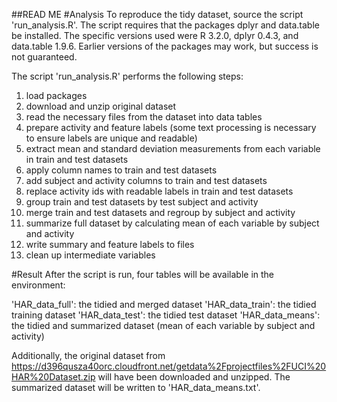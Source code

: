 ##READ ME
#Analysis
To reproduce the tidy dataset, source the script 'run_analysis.R'. The script requires that the packages dplyr and data.table be installed. The specific versions used were R 3.2.0, dplyr 0.4.3, and data.table 1.9.6. Earlier versions of the packages may work, but success is not guaranteed.

The script 'run_analysis.R' performs the following steps:
1.	load packages
2.	download and unzip original dataset
3.	read the necessary files from the dataset into data tables
4.	prepare activity and feature labels (some text processing is necessary to ensure labels are unique and readable)
5.	extract mean and standard deviation measurements from each variable in train and test datasets
6.	apply column names to train and test datasets
7.	add subject and activity columns to train and test datasets
8.	replace activity ids with readable labels in train and test datasets
9.	group train and test datasets by test subject and activity
10.	merge train and test datasets and regroup by subject and activity
11.	summarize full dataset by calculating mean of each variable by subject and activity
12.	write summary and feature labels to files
13.	clean up intermediate variables

#Result
After the script is run, four tables will be available in the environment:

'HAR_data_full':	the tidied and merged dataset
'HAR_data_train':	the tidied training dataset
'HAR_data_test':	the tidied test dataset
'HAR_data_means':	the tidied and summarized dataset (mean of each variable by subject and activity)

Additionally, the original dataset from https://d396qusza40orc.cloudfront.net/getdata%2Fprojectfiles%2FUCI%20HAR%20Dataset.zip will have been downloaded and unzipped. The summarized dataset will be written to 'HAR_data_means.txt'. 

